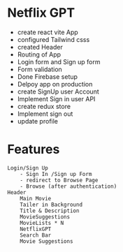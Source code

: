 # Netflix GPT
 - create react vite App
 - configured Tailwind csss
 - created Header
 - Routing of App
 - Login form and Sign up form
 - Form validation
 - Done Firebase setup
 - Delpoy app on production
 - create SignUp user Account
 - Implement Sign in user API
 - create redux store
 - Implement sign out
 - update profile
 


# Features
    Login/Sign Up
        - Sign In /Sign up Form
        - redirect to Browse Page
        - Browse (after authentication)
    Header
        Main Movie
        Tailer in Background
        Title & Description
        MovieSuggestions
        MovieLists * N
        NetflixGPT
        Search Bar
        Movie Suggestions

